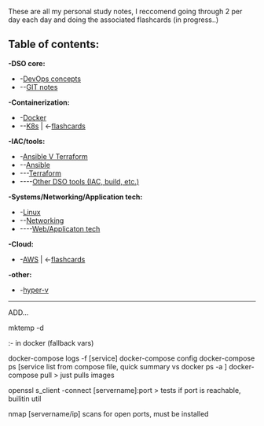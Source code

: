 These are all my personal study notes, I reccomend going through 2 per day each day and doing the associated flashcards (in progress..)

## Table of contents:

**-DSO core:**
- -[DevOps concepts](https://github.com/ReyFScode/DSO-notes/blob/main/DEVOPS%20concepts.md)
- --[GIT notes](https://github.com/ReyFScode/DSO-notes/blob/main/GIT%20notes.md)

**-Containerization:**
- -[Docker](https://github.com/ReyFScode/DSO-notes/blob/main/Docker%20notes.md)
- --[K8s](https://github.com/ReyFScode/DSO-notes/blob/main/Kubernetes%20notes.md)  |  <-[flashcards](https://quizlet.com/931874317/k8s-flash-cards/)

**-IAC/tools:**
- -[Ansible V Terraform](https://github.com/ReyFScode/DSO-notes/blob/main/Ansible%20V%20terraform.md)
- --[Ansible](https://github.com/ReyFScode/DSO-notes/blob/main/Ansible%20Notes.md)
- ---[Terraform](https://github.com/ReyFScode/DSO-notes/blob/main/Terraform%20notes.md)
- ----[Other DSO tools (IAC, build, etc.)](https://github.com/ReyFScode/DSO-notes/blob/main/Other%20DSO%20tools.md)

**-Systems/Networking/Application tech:**
- -[Linux](https://github.com/ReyFScode/DSO-notes/blob/main/Linux%20%2B%20Bash%20scripting%20notes.md)
- --[Networking](https://github.com/ReyFScode/DSO-notes/blob/main/Essential%20networking%20concepts.md)
- ----[Web/Applicaton tech](https://github.com/ReyFScode/DSO-notes/blob/main/Web%2BApplication%20technologies.md)

**-Cloud:**
- -[AWS](https://github.com/ReyFScode/DSO-notes/blob/main/AWS%20NOTES.md)  |  <-[flashcards](https://quizlet.com/867909308/aws-csa-ccp-exam-study-guide-flash-cards/)

**-other:**
- -[hyper-v](https://github.com/ReyFScode/DSO-notes/blob/main/Hyper%20-%20V%20notes.md)








-------

ADD...

mktemp -d

:- in docker (fallback vars)


docker-compose logs -f [service]
docker-compose config
docker-compose ps [service list from compose file, quick summary vs docker ps -a ]
docker-compose pull > just pulls images



openssl s_client -connect [servername]:port > tests if port is reachable, builitin util

nmap [servername/ip] scans for open ports, must be installed